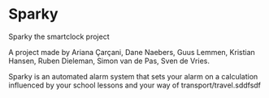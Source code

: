 # Sparky
Sparky the smartclock project

A project made by Ariana Çarçani, Dane Naebers, Guus Lemmen, Kristian Hansen, Ruben Dieleman, Simon van de Pas, Sven de Vries.

Sparky is an automated alarm system that sets your alarm on a calculation influenced by your school lessons and your way of transport/travel.sddfsdf
